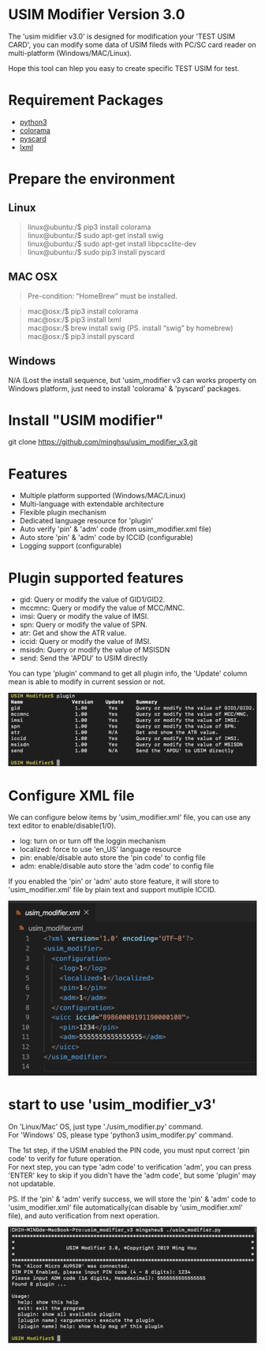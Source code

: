 # USIM Modifier Version 3.0

The 'usim midifier v3.0' is designed for modification your 'TEST USIM CARD', you can modify some data of USIM fileds with PC/SC card reader on multi-platform (Windows/MAC/Linux).  
  
Hope this tool can hlep you easy to create specific TEST USIM for test.

# Requirement Packages

- [python3](https://www.python.org/)
- [colorama](https://pypi.org/project/colorama/)
- [pyscard](https://pyscard.sourceforge.io/)  
- [lxml](https://lxml.de/)  

# Prepare the environment

## Linux
> linux@ubuntu:/$ pip3 install colorama  
> linux@ubuntu:/$ sudo apt-get install swig  
> linux@ubuntu:/$ sudo apt-get install libpcsclite-dev  
> linux@ubuntu:/$ sudo pip3 install pyscard

## MAC OSX
> Pre-condition: “HomeBrew” must be installed.  
  
> mac@osx:/$ pip3 install colorama  
> mac@osx:/$ pip3 install lxml  
> mac@osx:/$ brew install swig  (PS. install “swig” by homebrew)  
> mac@osx:/$ pip3 install pyscard  

## Windows

N/A (Lost the install sequence, but 'usim_modifier v3 can works property on Windows platform, just need to install 'colorama' & 'pyscard' packages.

# Install "USIM modifier"

git clone https://github.com/minghsu/usim_modifier_v3.git

# Features

- Multiple platform supported (Windows/MAC/Linux)
- Multi-language with extendable architecture
- Flexible plugin mechanism
- Dedicated language resource for 'plugin' 
- Auto verify 'pin' & 'adm' code (from usim_modifier.xml file)
- Auto store 'pin' & 'adm' code by ICCID (configurable)
- Logging support (configurable)

# Plugin supported features

- gid: Query or modify the value of GID1/GID2.
- mccmnc: Query or modify the value of MCC/MNC.
- imsi: Query or modify the value of IMSI.
- spn: Query or modify the value of SPN.
- atr: Get and show the ATR value.
- iccid: Query or modify the value of IMSI.
- msisdn: Query or modify the value of MSISDN
- send: Send the 'APDU' to USIM directly

You can type 'plugin' command to get all plugin info, the 'Update' column mean is able to modify in current session or not.  

![plugin](https://github.com/minghsu/usim_modifier_v3/blob/master/docs/images/plugin.png)

# Configure XML file

We can configure below items by 'usim_modifier.xml' file, you can use any text editor to enable/disable(1/0).

- log: turn on or turn off the loggin mechanism
- localized: force to use 'en_US' language resource
- pin: enable/disable auto store the 'pin code' to config file
- adm: enable/disable auto store the 'adm code' to config file

If you enabled the 'pin' or 'adm' auto store feature, it will store to 'usim_modifier.xml' file by plain text and support mutliple ICCID.

![config](https://github.com/minghsu/usim_modifier_v3/blob/master/docs/images/config.png)

# start to use 'usim_modifier_v3'

On 'Linux/Mac' OS, just type './usim_modifier.py' command.  
For 'Windows' OS, please type 'python3 usim_modifer.py' command.

The 1st step, if the USIM enabled the PIN code, you must nput correct 'pin code' to verify for future operation.  
For next step, you can type 'adm code' to verification 'adm', you can press 'ENTER' key to skip if you didn't have the 'adm code', but some 'plugin' may not updatable.  

PS. If the 'pin' & 'adm' verify success, we will store the 'pin' & 'adm' code to 'usim_modifier.xml' file automatically(can disable by 'usim_modifier.xml' file), and auto verification from next operation.

![startup](https://github.com/minghsu/usim_modifier_v3/blob/master/docs/images/startup.png)
